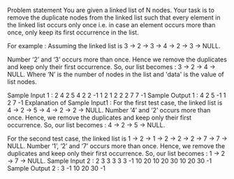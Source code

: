 Problem statement
You are given a linked list of N nodes. Your task is to remove the duplicate nodes from the linked list such that every element in the linked list occurs only once i.e. in case an element occurs more than once, only keep its first occurrence in the list.

For example :
Assuming the linked list is 3 -> 2 -> 3 -> 4 -> 2 -> 3 -> NULL.

Number ‘2’ and ‘3’ occurs more than once. Hence we remove the duplicates and keep only their first occurrence. So, our list becomes : 3 -> 2 -> 4 -> NULL.
Where ‘N’ is the number of nodes in the list and 'data' is the value of list nodes.

Sample Input 1 :
2
4 2 5 4 2 2 -1
1 2 1 2 2 2 7 7 -1
Sample Output 1 :
4 2 5 -1
1 2 7 -1
Explanation of Sample Input1 :
For the first test case, the linked list is 4 -> 2 -> 5 -> 4 -> 2 -> 2 -> NULL. Number ‘4’ and ‘2’ occurs more than once. Hence, we remove the duplicates and keep only their first occurrence. So, our list becomes : 4 -> 2 -> 5 -> NULL.

For the second test case, the linked list is 1 -> 2 -> 1 -> 2 -> 2 -> 2 -> 7 -> 7 -> NULL. Number ‘1’, ‘2’ and ‘7’ occurs more than once. Hence, we remove the duplicates and keep only their first occurrence. So, our list becomes : 1 -> 2 -> 7 -> NULL.
Sample Input 2 :
2
3 3 3 3 3 -1
10 20 10 20 30 10 20 30 -1
Sample Output 2 :
3 -1
10 20 30 -1
